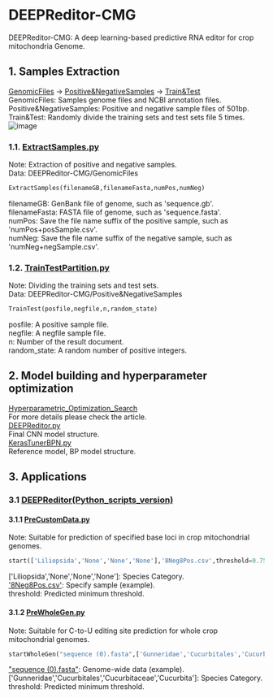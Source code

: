 # DEEPReditor-CMG
DEEPReditor-CMG: A deep learning-based predictive RNA editor for crop mitochondria Genome. 

## 1. Samples Extraction
[GenomicFiles](https://github.com/Qinsidong/DEEPReditor-CMG/tree/main/GenomicFiles) $\rightarrow$ [Positive&NegativeSamples](https://github.com/Qinsidong/DEEPReditor-CMG/tree/main/Positive&NegativeSamples) $\rightarrow$ [Train&Test](https://github.com/Qinsidong/DEEPReditor-CMG/tree/main/Train&Test)<br>
GenomicFiles: Samples genome files and NCBI annotation files.<br>
Positive&NegativeSamples: Positive and negative sample files of 501bp.<br>
Train&Test: Randomly divide the training sets and test sets file 5 times.<br>
![image](https://user-images.githubusercontent.com/73972671/217203098-82994219-0107-4ff9-8b6e-56d017122914.png)


### 1.1. [ExtractSamples.py](https://github.com/Qinsidong/DEEPReditor-CMG/blob/main/ExtractSamples.py)
Note: Extraction of positive and negative samples.<br>
Data: DEEPReditor-CMG/GenomicFiles <br>
```python
ExtractSamples(filenameGB,filenameFasta,numPos,numNeg)
```
filenameGB: GenBank file of genome, such as 'sequence.gb'.<br> 
filenameFasta: FASTA file of genome, such as 'sequence.fasta'.<br> 
numPos: Save the file name suffix of the positive sample, such as 'numPos+posSample.csv'.<br> 
numNeg: Save the file name suffix of the negative sample, such as 'numNeg+negSample.csv'.<br> 
### 1.2. [TrainTestPartition.py](https://github.com/Qinsidong/DEEPReditor-CMG/blob/main/TrainTestPartition.py)
Note: Dividing the training sets and test sets.<br>
Data: DEEPReditor-CMG/Positive&NegativeSamples <br>
```python
TrainTest(posfile,negfile,n,random_state)
```
posfile: A positive sample file.<br>
negfile: A negfile sample file.<br>
n: Number of the result document.<br>
random_state: A random number of positive integers.<br>

## 2. Model building and hyperparameter optimization
[Hyperparametric_Optimization_Search](https://github.com/Qinsidong/DEEPReditor-CMG/tree/main/Hyperparametric_Optimization_Search)<br>
For more details please check the article.<br>
[DEEPReditor.py](https://github.com/Qinsidong/DEEPReditor-CMG/blob/main/Hyperparametric_Optimization_Search/Final_model_structure/DEEPReditor.py)<br>
Final CNN model structure.<br>
[KerasTunerBPN.py](https://github.com/Qinsidong/DEEPReditor-CMG/blob/main/Hyperparametric_Optimization_Search/Final_model_structure/KerasTunerBPN.py)<br>
Reference model, BP model structure.<br>


## 3. Applications
### 3.1 [DEEPReditor(Python_scripts_version)](https://github.com/Qinsidong/DEEPReditor-CMG/tree/main/DEEPReditor(Python_scripts_version))
#### 3.1.1 [PreCustomData.py](https://github.com/Qinsidong/DEEPReditor-CMG/blob/main/DEEPReditor(Python_scripts_version)/PreCustomData.py)
Note: Suitable for prediction of specified base loci in crop mitochondrial genomes.
```python
start(['Liliopsida','None','None','None'],'8Neg8Pos.csv',threshold=0.75)
```
['Liliopsida','None','None','None']: Species Category.<br>
['8Neg8Pos.csv'](https://github.com/Qinsidong/DEEPReditor-CMG/blob/main/DEEPReditor(Python_scripts_version)/SampleUsage/8Neg8Pos.csv): Specify sample (example).<br>
threshold: Predicted minimum threshold.
#### 3.1.2 [PreWholeGen.py](https://github.com/Qinsidong/DEEPReditor-CMG/blob/main/DEEPReditor(Python_scripts_version)/PreWholeGen.py)
Note: Suitable for C-to-U editing site prediction for whole crop mitochondrial genomes.
```python
startWholeGen("sequence (0).fasta",['Gunneridae','Cucurbitales','Cucurbitaceae','Cucurbita'],threshold=0.9999)
```
["sequence (0).fasta"](https://github.com/Qinsidong/DEEPReditor-CMG/blob/main/DEEPReditor(Python_scripts_version)/SampleUsage/sequence%20(0).fasta): Genome-wide data (example).<br>
['Gunneridae','Cucurbitales','Cucurbitaceae','Cucurbita']: Species Category.<br>
threshold: Predicted minimum threshold.
